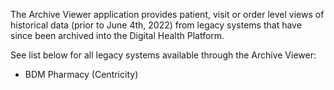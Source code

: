 The Archive Viewer application provides patient, visit or order level views of historical data (prior to June 4th, 2022) from legacy systems that have since been archived into the Digital Health Platform. 

See list below for all legacy systems available through the Archive Viewer:
* BDM Pharmacy (Centricity)
